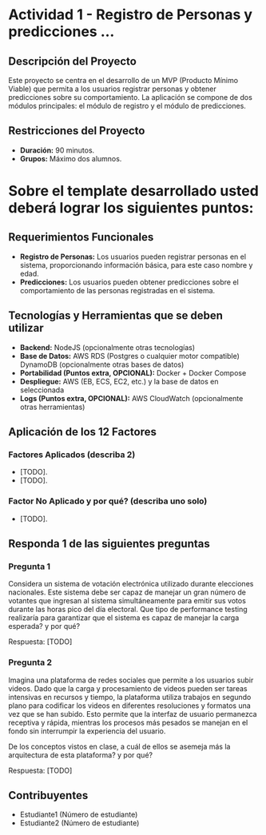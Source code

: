# Actividad 1 - Registro de Personas y predicciones ...

## Descripción del Proyecto

Este proyecto se centra en el desarrollo de un MVP (Producto Mínimo Viable) que permita a los usuarios registrar personas y obtener predicciones sobre su comportamiento. La aplicación se compone de dos módulos principales: el módulo de registro y el módulo de predicciones.

## Restricciones del Proyecto

- **Duración:** 90 minutos.
- **Grupos:** Máximo dos alumnos.

# Sobre el template desarrollado usted deberá lograr los siguientes puntos:

## Requerimientos Funcionales

- **Registro de Personas:** Los usuarios pueden registrar personas en el sistema, proporcionando información básica, para este caso nombre y edad.
- **Predicciones:** Los usuarios pueden obtener predicciones sobre el comportamiento de las personas registradas en el sistema.

## Tecnologías y Herramientas que se deben utilizar

- **Backend:** NodeJS (opcionalmente otras tecnologías)
- **Base de Datos:** AWS RDS (Postgres o cualquier motor compatible) DynamoDB (opcionalmente otras bases de datos)
- **Portabilidad (Puntos extra, OPCIONAL):** Docker + Docker Compose
- **Despliegue:** AWS (EB, ECS, EC2, etc.) y la base de datos en seleccionada
- **Logs (Puntos extra, OPCIONAL):** AWS CloudWatch (opcionalmente otras herramientas)


## Aplicación de los 12 Factores

### Factores Aplicados (describa 2)

- [TODO].
- [TODO].

### Factor No Aplicado y por qué? (describa uno solo)

- [TODO].

## Responda 1 de las siguientes preguntas

### Pregunta 1

Considera un sistema de votación electrónica utilizado durante elecciones nacionales. Este sistema debe ser capaz de manejar un gran número de votantes que ingresan al sistema simultáneamente para emitir sus votos durante las horas pico del día electoral. Que tipo de performance testing realizaría para garantizar que el sistema es capaz de manejar la carga esperada? y por qué?

Respuesta: [TODO]

### Pregunta 2

Imagina una plataforma de redes sociales que permite a los usuarios subir videos. Dado que la carga y procesamiento de videos pueden ser tareas intensivas en recursos y tiempo, la plataforma utiliza trabajos en segundo plano para codificar los videos en diferentes resoluciones y formatos una vez que se han subido. Esto permite que la interfaz de usuario permanezca receptiva y rápida, mientras los procesos más pesados se manejan en el fondo sin interrumpir la experiencia del usuario.

De los conceptos vistos en clase, a cuál de ellos se asemeja más la arquitectura de esta plataforma? y por qué?

Respuesta: [TODO]

## Contribuyentes

- Estudiante1 (Número de estudiante)
- Estudiante2 (Número de estudiante)